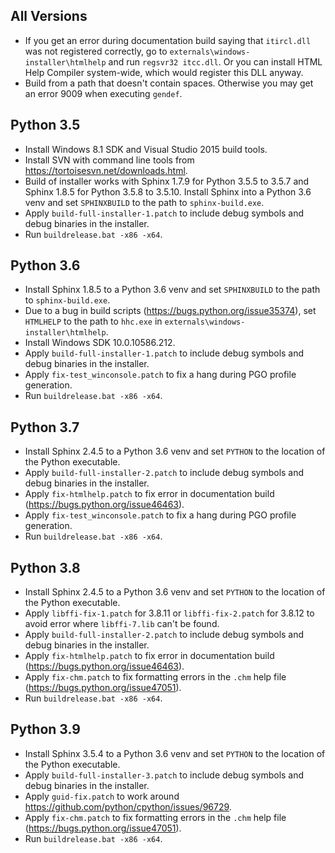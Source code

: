 ## All Versions

- If you get an error during documentation build saying that `itircl.dll` was not registered correctly, go to `externals\windows-installer\htmlhelp` and run `regsvr32 itcc.dll`. Or you can install HTML Help Compiler system-wide, which would register this DLL anyway.
- Build from a path that doesn't contain spaces. Otherwise you may get an error 9009 when executing `gendef`.

## Python 3.5

- Install Windows 8.1 SDK and Visual Studio 2015 build tools.
- Install SVN with command line tools from https://tortoisesvn.net/downloads.html.
- Build of installer works with Sphinx 1.7.9 for Python 3.5.5 to 3.5.7 and Sphinx 1.8.5 for Python 3.5.8 to 3.5.10. Install Sphinx into a Python 3.6 venv and set `SPHINXBUILD` to the path to `sphinx-build.exe`.
- Apply `build-full-installer-1.patch` to include debug symbols and debug binaries in the installer.
- Run `buildrelease.bat -x86 -x64`.

## Python 3.6

- Install Sphinx 1.8.5 to a Python 3.6 venv and set `SPHINXBUILD` to the path to `sphinx-build.exe`.
- Due to a bug in build scripts (https://bugs.python.org/issue35374), set `HTMLHELP` to the path to `hhc.exe` in `externals\windows-installer\htmlhelp`.
- Install Windows SDK 10.0.10586.212.
- Apply `build-full-installer-1.patch` to include debug symbols and debug binaries in the installer.
- Apply `fix-test_winconsole.patch` to fix a hang during PGO profile generation.
- Run `buildrelease.bat -x86 -x64`.

## Python 3.7

- Install Sphinx 2.4.5 to a Python 3.6 venv and set `PYTHON` to the location of the Python executable.
- Apply `build-full-installer-2.patch` to include debug symbols and debug binaries in the installer.
- Apply `fix-htmlhelp.patch` to fix error in documentation build (https://bugs.python.org/issue46463).
- Apply `fix-test_winconsole.patch` to fix a hang during PGO profile generation.
- Run `buildrelease.bat -x86 -x64`.

## Python 3.8

- Install Sphinx 2.4.5 to a Python 3.6 venv and set `PYTHON` to the location of the Python executable.
- Apply `libffi-fix-1.patch` for 3.8.11 or `libffi-fix-2.patch` for 3.8.12 to avoid error where `libffi-7.lib` can't be found.
- Apply `build-full-installer-2.patch` to include debug symbols and debug binaries in the installer.
- Apply `fix-htmlhelp.patch` to fix error in documentation build (https://bugs.python.org/issue46463).
- Apply `fix-chm.patch` to fix formatting errors in the `.chm` help file (https://bugs.python.org/issue47051).
- Run `buildrelease.bat -x86 -x64`.

## Python 3.9

- Install Sphinx 3.5.4 to a Python 3.6 venv and set `PYTHON` to the location of the Python executable.
- Apply `build-full-installer-3.patch` to include debug symbols and debug binaries in the installer.
- Apply `guid-fix.patch` to work around https://github.com/python/cpython/issues/96729.
- Apply `fix-chm.patch` to fix formatting errors in the `.chm` help file (https://bugs.python.org/issue47051).
- Run `buildrelease.bat -x86 -x64`.
